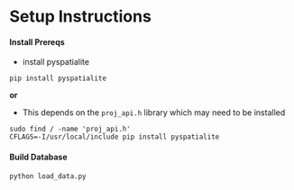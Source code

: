 # Setup Instructions


#### Install Prereqs 

* install pyspatialite

```
pip install pyspatialite
```

**or** 

* This depends on the `proj_api.h` library which may need to be installed

```
sudo find / -name 'proj_api.h'   
CFLAGS=-I/usr/local/include pip install pyspatialite
```

#### Build Database

```
python load_data.py
```


